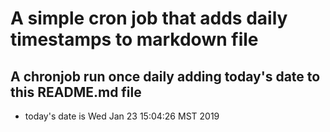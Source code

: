 A simple cron job that adds daily timestamps to markdown file
============================================================
## A chronjob run once daily adding today's date to this README.md file
* today's date is Wed Jan 23 15:04:26 MST 2019
